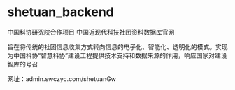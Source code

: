 # shetuan_backend
中国科协研究院合作项目 中国近现代科技社团资料数据库官网

旨在将传统的社团信息收集方式转向信息的电子化、智能化、透明化的模式。实现为中国科协“智慧科协”建设工程提供技术支持和数据来源的作用，响应国家对建设智库的号召

网址：admin.swczyc.com/shetuanGw
